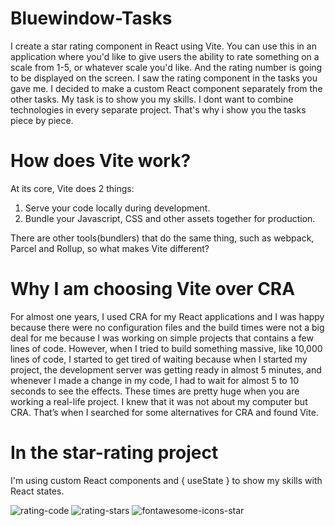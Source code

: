 # Bluewindow-Tasks

I create a star rating component in React using Vite. You can use this in an application where you'd like to give users the ability to rate something on a scale from 1-5, or whatever scale you'd like. And the rating number is going to be displayed on the screen. I saw the rating component in the tasks you gave me. I decided to make a custom React component separately from the other tasks. My task is to show you my skills. I dont want to combine technologies in every separate project. That's why i show you the tasks piece by piece. 

# How does Vite work?
At its core, Vite does 2 things:

1. Serve your code locally during development.
2. Bundle your Javascript, CSS and other assets together for production.

There are other tools(bundlers) that do the same thing, such as webpack, Parcel and Rollup, so what makes Vite different?

# Why I am choosing Vite over CRA

For almost one years, I used CRA for my React applications and I was happy because there were no configuration files and the build times were not a big deal for me because I was working on simple projects that contains а few lines of code. However, when I tried to build something massive, like 10,000 lines of code, I started to get tired of waiting because when I started my project, the development server was getting ready in almost 5 minutes, and whenever I made a change in my code, I had to wait for almost 5 to 10 seconds to see the effects. These times are pretty huge when you are working a real-life project. I knew that it was not about my computer but CRA. That’s when I searched for some alternatives for CRA and found Vite.

# In the star-rating project 
I'm using custom React components and { useState } to show my skills with React states. 


![rating-code](https://user-images.githubusercontent.com/117073615/225870034-36c16936-b512-49b1-82ee-9572efd8d58a.png)
![rating-stars](https://user-images.githubusercontent.com/117073615/225870053-11eb1430-28f0-4f06-ba31-849e0ee0fd8e.png)
![fontawesome-icons-star](https://user-images.githubusercontent.com/117073615/225870067-d6a5c979-0137-40e5-ac63-dd45cbfbd4e5.png)
